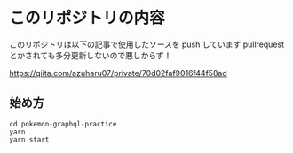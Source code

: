 # このリポジトリの内容

このリポジトリは以下の記事で使用したソースを push しています
pullrequest とかされても多分更新しないので悪しからず！

https://qiita.com/azuharu07/private/70d02faf9016f44f58ad

## 始め方

```
cd pokemon-graphql-practice
yarn
yarn start
```
